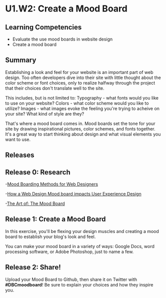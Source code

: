 # U1.W2: Create a Mood Board

## Learning Competencies
- Evaluate the use mood boards in website design
- Create a mood board

## Summary

Establishing a look and feel for your website is an important part of web design. Too often developers dive into their site with little thought about the color scheme or font choices, only to realize halfway through the project that their choices don't translate well to the site.

This includes, but is not limited to:
Typography - what fonts would you like to use on your website?
Colors - what color scheme would you like to utilize?
Images - what images evoke the feeling you're trying to acheive on your site? What kind of style are they?

That's where a mood board comes in. Mood boards set the tone for your site by drawing inspirational pictures, color schemes, and fonts together. It's a great way to start thinking about design and what visual elements you want to use.

## Releases
## Release 0: Research
-[Mood Boarding Methods for Web Designers](http://www.onextrapixel.com/2012/02/10/mood-boarding-methods-for-web-designers/)

-[How a Web Design Mood board impacts User Experience Design](http://www.protofuse.com/blog/how-web-design-mood-board-impacts-ux/)

-[The Art of: The Mood Board](http://www.creatively-driven.com/the-art-of-the-mood-board/)

## Release 1: Create a Mood Board

In this exercise, you'll be flexing your design muscles and creating a mood board to establish your blog's look and feel.

You can make your mood board in a variety of ways: Google Docs, word processing software, or Adobe Photoshop, just to name a few.

## Release 2: Share!
Upload your Mood Board to Github, then share it on Twitter with **#DBCmoodboard**! Be sure to explain your choices and how they inspire you.